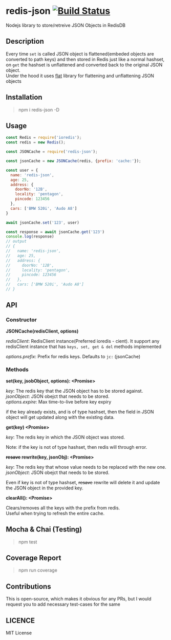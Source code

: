 # redis-json [![Build Status](https://travis-ci.com/AkashBabu/redis-json.svg?branch=master)](https://travis-ci.com/AkashBabu/redis-json)
Nodejs library to store/retreive JSON Objects in RedisDB

## Description
Every time `set` is called JSON object is flattened(embeded objects are converted to path keys) and then stored in Redis just like a normal hashset, on `get` the hashset is unflattened and converted back to the original JSON object.  
Under the hood it uses [flat](https://www.npmjs.com/package/flat) library for flattening and unflattening JSON objects

## Installation

> npm i redis-json -D

## Usage 

```js
const Redis = require('ioredis');
const redis = new Redis();

const JSONCache = require('redis-json');

const jsonCache = new JSONCache(redis, {prefix: 'cache:'});

const user = {
  name: 'redis-json',
  age: 25,
  address: {
    doorNo: '12B',
    locality: 'pentagon',
    pincode: 123456
  },
  cars: ['BMW 520i', 'Audo A8']
}

await jsonCache.set('123', user)

const response = await jsonCache.get('123')
console.log(response)
// output
// {
//   name: 'redis-json',
//   age: 25,
//   address: {
//     doorNo: '12B',
//     locality: 'pentagon',
//     pincode: 123456
//   },
//   cars: ['BMW 520i', 'Audo A8']
// }

```

## API
### Constructor
**JSONCache(redisClient, options)**

*redisClient*: RedisClient instance(Preferred ioredis - cient). It support any redisClient instance that has `keys, set, get & del` methods implemented

*options.prefix*: Prefix for redis keys. Defaults to `jc:` (jsonCache)


### Methods

**set(key, jsobObject, options): \<Promise>**

*key*: The redis key that the JSON object has to be stored against.  
*jsonObject*: JSON obejct that needs to be stored.  
*options.expire*: Max time-to-live before key expiry

if the key already exists, and is of type hashset, then the field in JSON object will get updated along with the existing data.


**get(key) \<Promise>**

*key*: The redis key in which the JSON object was stored.

Note: if the key is not of type hashset, then redis will through error.


**~~resave~~ rewrite(key, jsonObj): \<Promise>**

*key*: The redis key that whose value needs to be replaced with the new one.
*jsonObject*: JSON obejct that needs to be stored.  

Even if key is not of type hashset, ~~resave~~ rewrite will delete it and update the JSON object in the provided key.

**clearAll(): \<Promise>**

Clears/removes all the keys with the prefix from redis.  
Useful when trying to refresh the entire cache.

## Mocha & Chai (Testing)
> npm test

## Coverage Report
> npm run coverage

## Contributions
This is open-source, which makes it obvious for any PRs, but I would request you to add necessary test-cases for the same 

## LICENCE

MIT License
